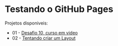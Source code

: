 # Testando o GitHub Pages
Projetos disponiveis:

<ul>
    <li>01 - <a href="desafio10/android.html" target="_self" rel="next">Desafio 10, curso em video</a></li>
    <li>02 - <a href="projeto-novels/index.html" target="_self" rel="next">Tentando criar um Layout</a></li>
</ul>
